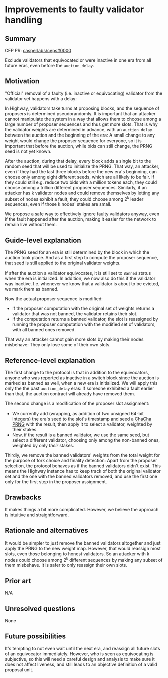 # Improvements to faulty validator handling

## Summary

[summary]: #summary

CEP PR: [casperlabs/ceps#0000](https://github.com/casperlabs/ceps/pull/0000)

Exclude validators that equivocated or were inactive in one era from all future eras,
even before the `auction_delay`.


## Motivation

[motivation]: #motivation

"Official" removal of a faulty (i.e. inactive or equivocating) validator from the validator set
happens with a delay:

In Highway, validators take turns at proposing blocks, and the sequence of proposers is determined
pseudorandomly. It is important that an attacker cannot manipulate the system in a way that allows
them to choose among a large number of proposer sequences and thus get more slots. That is why
the validator weights are determined in advance, with an `auction_delay` between the auction and
the beginning of the era: A small change to any weight would change the proposer sequence for
everyone, so it is important that before the auction, while bids can still change, the PRNG seed is
not yet known.

After the auction, during that delay, every block adds a single bit to the random seed that
will be used to initialize the PRNG. That way, an attacker, even if they had the last three blocks
before the new era's beginning, can choose only among eight different seeds, which are
all likely to be fair. If they could still e.g. reduce two bids with a million tokens each, they
could choose among a trillion different proposer sequences. Similarly, if an attacker has k
validator nodes and could remove themselves by letting any subset of nodes exhibit a fault,
they could choose among 2<sup>k</sup> leader sequences, even if those k nodes' stakes are small.

We propose a safe way to effectively ignore faulty validators anyway, even if the fault happened
after the auction, making it easier for the network to remain live without them.


## Guide-level explanation

[guide-level-explanation]: #guide-level-explanation

The PRNG seed for an era is still determined by the block in which the auction took place.
And as a first step to compute the proposer sequence, that seed is still applied to the original
validator weights.

If after the auction a validator equivocates, it is still set to `Banned` status when the era is
initialized. In addition, we now also do this if the validator was inactive. I.e. whenever we know
that a validator is about to be evicted, we mark them as banned.

Now the actual proposer sequence is modified:
* If the proposer computation with the original set of weights returns a validator that was not
  banned, the validator retains their slot.
* If the computation returns a banned validator, the slot is reassigned by running the proposer
  computation with the modified set of validators, with all banned ones removed.

That way an attacker cannot gain more slots by making their nodes misbehave:
They only lose some of their own slots.


## Reference-level explanation

[reference-level-explanation]: #reference-level-explanation

The first change to the protocol is that in addition to the equivocators, anyone who was reported
as inactive in a switch block since the auction is marked as banned as well, when a new era is
initialized. We will apply this only the the past `auction_delay` eras: If someone exhibited a fault
earlier than that, the auction contract will already have removed them.

The second change is a modification of the proposer slot assignment:
* We currently add (wrapping, as addition of two unsigned 64-bit integers) the era's seed to the
  slot's timestamp and seed a
  [ChaCha PRNG](https://docs.rs/rand_chacha/0.3.0/rand_chacha/struct.ChaCha8Rng.html)
  with the result, then apply it to select a validator, weighted by their stakes.
* Now, if the result is a banned validator, we use the same seed, but select a different validator,
  choosing only among the non-banned ones, weighted by only _their_ stakes.

Thirdly, we remove the banned validators' weights from the total weight for the purpose of fork
choice and finality detection: Apart from the proposer selection, the protocol behaves as if the
banned validators didn't exist.
This means the Highway instance has to keep track of both the original validator set and the one
with the banned validators removed, and use the first one only for the first step in the proposer
assignment.


## Drawbacks

[drawbacks]: #drawbacks

It makes things a bit more complicated.
However, we believe the approach is intuitive and straightforward.


## Rationale and alternatives

[rationale-and-alternatives]: #rationale-and-alternatives

It would be simpler to just remove the banned validators altogether and just apply the PRNG to the
new weight map. However, that would reassign most slots, even those belonging to honest validators.
So an attacker with k nodes could choose among 2<sup>k</sup> different sequences by making any
subset of them misbehave. It is safer to only reassign their own slots.


## Prior art

[prior-art]: #prior-art

N/A


## Unresolved questions

[unresolved-questions]: #unresolved-questions

None


## Future possibilities

[future-possibilities]: #future-possibilities

It's tempting to not even wait until the next era, and reassign all future slots of an equivocator
immediately. However, who is seen as equivocating is subjective, so this will need a careful design
and analysis to make sure it does not affect liveness, and still leads to an objective definition
of a valid proposal unit.

